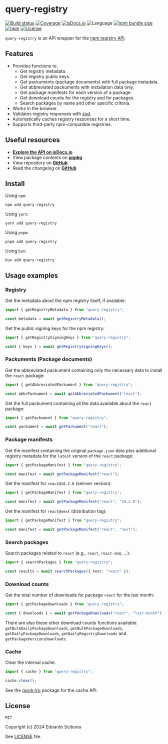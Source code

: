 # query-registry

[![Build status](https://img.shields.io/github/actions/workflow/status/velut/query-registry/main.yml?branch=main)](https://github.com/velut/query-registry/actions?query=workflow%3ACI)
[![Coverage](https://img.shields.io/codecov/c/gh/velut/query-registry)](https://codecov.io/gh/velut/query-registry)
[![jsDocs.io](https://img.shields.io/badge/jsDocs.io-reference-blue)](https://www.jsdocs.io/package/query-registry)
![Language](https://img.shields.io/github/languages/top/velut/query-registry)
[![npm bundle size](https://img.shields.io/bundlephobia/min/query-registry)](https://bundlephobia.com/result?p=query-registry)
[![npm](https://img.shields.io/npm/v/query-registry)](https://www.npmjs.com/package/query-registry)
[![License](https://img.shields.io/github/license/velut/query-registry)](https://github.com/velut/query-registry/blob/main/LICENSE)

`query-registry` is an API wrapper for the [npm registry API](https://github.com/npm/registry/blob/master/docs/REGISTRY-API.md).

## Features

- Provides functions to:
  - Get registry metadata.
  - Get registry public keys.
  - Get packuments (package documents) with full package metadata.
  - Get abbreviated packuments with installation data only.
  - Get package manifests for each version of a package.
  - Get download counts for the registry and for packages.
  - Search packages by name and other specific criteria.
- Works in the browser.
- Validates registry responses with [zod](https://www.npmjs.com/package/zod).
-  Automatically caches registry responses for a short time.
- Supports third-party npm-compatible registries.

## Useful resources

- [**Explore the API on jsDocs.io**](https://www.jsdocs.io/package/query-registry)
- View package contents on [**unpkg**](https://unpkg.com/query-registry/)
- View repository on [**GitHub**](https://github.com/velut/query-registry)
- Read the changelog on [**GitHub**](https://github.com/velut/query-registry/blob/main/CHANGELOG.md)

## Install

Using `npm`:

```
npm add query-registry
```

Using `yarn`:

```
yarn add query-registry
```

Using `pnpm`:

```
pnpm add query-registry
```

Using `bun`:

```
bun add query-registry
```

## Usage examples

### Registry

Get the metadata about the npm registry itself, if available:

```typescript
import { getRegistryMetadata } from "query-registry";

const metadata = await getRegistryMetadata();
```

Get the public signing keys for the npm registry:

```typescript
import { getRegistrySigningKeys } from "query-registry";

const { keys } = await getRegistrySigningKeys();
```

### Packuments (Package documents)

Get the abbreviated packument containing only the necessary data to install the `react` package:

```typescript
import { getAbbreviatedPackument } from "query-registry";

const abbrPackument = await getAbbreviatedPackument("react");
```

Get the full packument containing all the data available about the `react` package:

```typescript
import { getPackument } from "query-registry";

const packument = await getPackument("react");
```

### Package manifests

Get the manifest containing the original `package.json` data plus additional registry metadata for the `latest` version of the `react` package:

```typescript
import { getPackageManifest } from "query-registry";

const manifest = await getPackageManifest("react");
```

Get the manifest for `react@18.2.0` (semver version):

```typescript
import { getPackageManifest } from "query-registry";

const manifest = await getPackageManifest("react", "18.2.0");
```

Get the manifest for `react@next` (distribution tag):

```typescript
import { getPackageManifest } from "query-registry";

const manifest = await getPackageManifest("react", "next");
```

### Search packages

Search packages related to `react` (e.g., `react`, `react-dom`, ...):

```typescript
import { searchPackages } from "query-registry";

const results = await searchPackages({ text: "react" });
```

### Download counts

Get the total number of downloads for package `react` for the last month:

```typescript
import { getPackageDownloads } from "query-registry";

const { downloads } = await getPackageDownloads("react", "last-month");
```

There are also these other download counts functions available: `getBulkDailyPackageDownloads`, `getBulkPackageDownloads`, `getDailyPackageDownloads`, `getDailyRegistryDownloads` and `getPackageVersionsDownloads`.

### Cache

Clear the internal cache.

```typescript
import { cache } from "query-registry";

cache.clear();
```

See the [quick-lru](https://www.npmjs.com/package/quick-lru) package for the cache API.

## License

```
MIT
```

Copyright (c) 2024 Edoardo Scibona

See [LICENSE](./LICENSE) file.
